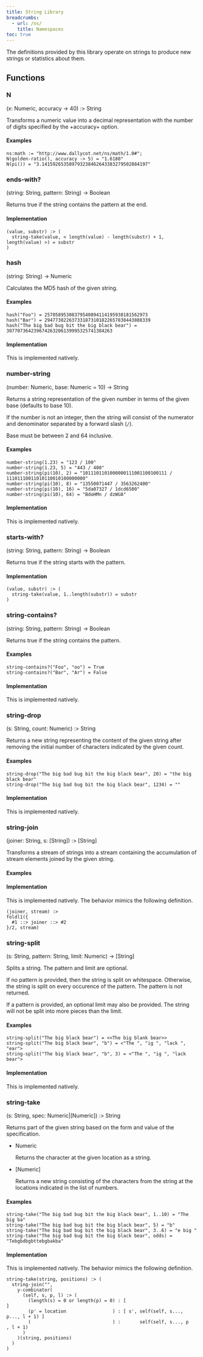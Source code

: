 ```yaml
---
title: String Library
breadcrumbs:
  - url: /ns/
    title: Namespaces
toc: true
---
```


The definitions provided by this library operate on strings to produce new
strings or statistics about them.

## Functions

### N

(x: Numeric, accuracy -> 40) :> String

Transforms a numeric value into a decimal representation with the number
of digits specified by the +accuracy+ option.

#### Examples

```
ns:math := "http://www.dallycot.net/ns/math/1.0#";
N(golden-ratio(), accuracy -> 5) = "1.6180"
N(pi()) = "3.141592653589793238462643383279502884197"
```

### ends-with?

(string: String, pattern: String) &rarr; Boolean

Returns true if the string contains the pattern at the end.

#### Implementation

```
(value, substr) :> (
  string-take(value, < length(value) - length(substr) + 1, length(value) >) = substr
)
```

### hash

(string: String) &rarr; Numeric

Calculates the MD5 hash of the given string.

#### Examples

```
hash("Foo") = 25705895308379540894114195938181562973
hash("Bar") = 294773822637331873101822657838443808339
hash("The big bad bug bit the big black bear") = 307707364239674263206139995325741384263
```

#### Implementation

This is implemented natively.

### number-string

(number: Numeric, base: Numeric = 10) &rarr; String

Returns a string representation of the given number in terms of the given base (defaults to base 10).

If the number is not an integer, then the string will consist of the numerator and denominator separated by a forward slash (`/`).

Base must be between 2 and 64 inclusive.

#### Examples

```
number-string(1.23) = "123 / 100"
number-string(1.23, 5) = "443 / 400"
number-string(pi(10), 2) = "1011101101000000111001100100111 / 11101110011010110010100000000"
number-string(pi(10), 8) = "13550071447 / 3563262400"
number-string(pi(10), 16) = "5da07327 / 1dcd6500"
number-string(pi(10), 64) = "BdoHMn / dzWUA"
```

#### Implementation

This is implemented natively.

### starts-with?

(string: String, pattern: String) &rarr; Boolean

Returns true if the string starts with the pattern.

#### Implementation

```
(value, substr) :> (
  string-take(value, 1..length(substr)) = substr
)
```

### string-contains?

(string: String, pattern: String) &rarr; Boolean

Returns true if the string contains the pattern.

#### Examples

```
string-contains?("Foo", "oo") = True
string-contains?("Bar", "Ar") = False
```

#### Implementation

This is implemented natively.

### string-drop

(s: String, count: Numeric) :> String

Returns a new string representing the content of the given string after removing
the initial number of characters indicated by the given count.

#### Examples

```
string-drop("The big bad bug bit the big black bear", 20) = "the big black bear"
string-drop("The big bad bug bit the big black bear", 1234) = ""
```

#### Implementation

This is implemented natively.

### string-join

(joiner: String, s: [String]) :> [String]

Transforms a stream of strings into a stream containing the accumulation of
stream elements joined by the given string.

#### Examples

#### Implementation

This is implemented natively. The behavior mimics the following definition.

```
(joiner, stream) :>
foldl1({
  #1 ::> joiner ::> #2
}/2, stream)
```

### string-split

(s: String, pattern: String, limit: Numeric) &rarr; [String]

Splits a string. The pattern and limit are optional.

If no pattern is provided, then the string is split on whitespace. Otherwise, the string is split on every occurence of the pattern. The pattern is not returned.

If a pattern is provided, an optional limit may also be provided. The string will not be split into more pieces than the limit.

#### Examples

```
string-split("The big black bear") = <<The big blank bear>>
string-split("The big black bear", "b") = <"The ", "ig ", "lack ", "ear">
string-split("The big black bear", "b", 3) = <"The ", "ig ", "lack bear">
```

#### Implementation

This is implemented natively.

### string-take

(s: String, spec: Numeric\|[Numeric]) :> String

Returns part of the given string based on the form and value of the specification.

- Numeric

  Returns the character at the given location as a string.

- [Numeric]

  Returns a new string consisting of the characters from the string at the locations indicated in the list of numbers.

#### Examples

```
string-take("The big bad bug bit the big black bear", 1..10) = "The big ba"
string-take("The big bad bug bit the big black bear", 5) = "b"
string-take("The big bad bug bit the big black bear", 3..6) = "e big "
string-take("The big bad bug bit the big black bear", odds) = "Tebgbdbgbttebgbakba"
```

#### Implementation

This is implemented natively. The behavior mimics the following definition.

```
string-take(string, positions) :> (
  string-join("",
    y-combinator(
      (self, s, p, l) :> (
        (length(s) = 0 or length(p) = 0) : [                                   ]
        (p' = location                 ) : [ s', self(self, s..., p..., l + 1) ]
        (                              ) :       self(self, s..., p   , l + 1)
      )
    )(string, positions)
  )
)
```
